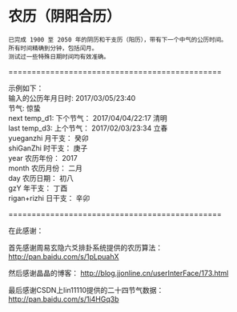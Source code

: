 # 农历（阴阳合历）

```
已完成 1900 至 2050 年的阴历和干支历（阳历），带有下一个中气的公历时间。
所有时间精确到分钟，包括闰月。
测试过一些特殊日期时间均有效准确。
```

==============================================

示例如下：    
输入的公历年月日时:  2017/03/05/23:40  
节气:  惊蛰  
next temp_d1: 下个节气： 2017/04/04/22:17 清明  
last temp_d3: 上个节气： 2017/02/03/23:34 立春  
yueganzhi   月干支： 癸卯  
shiGanZhi   时干支： 庚子  
year      农历年份： 2017  
month     农历月份： 二月  
day       农历日期： 初八  
gzY         年干支： 丁酉  
rigan+rizhi 日干支： 辛卯  

==============================================

在此感谢：

首先感谢周易玄隐六爻排卦系统提供的农历算法：
http://pan.baidu.com/s/1pLpuahX

然后感谢晶晶的博客：
http://blog.jjonline.cn/userInterFace/173.html

最后感谢CSDN上lin11110提供的二十四节气数据：
http://pan.baidu.com/s/1i4HGq3b
